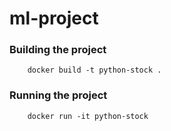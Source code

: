 # ml-project

### Building the project

```
    docker build -t python-stock .
```

### Running the project

```
    docker run -it python-stock
```
